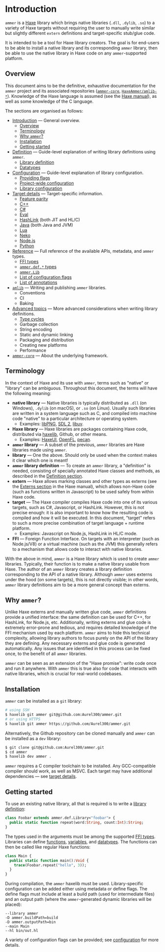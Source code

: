 <!--menu:Introduction-->
<!--label:index-->
# Introduction

<!--include:diagram-ammer-->

`ammer` is a [Haxe](https://haxe.org/) library which brings native libraries (`.dll`, `.dylib`, `.so`) to a variety of Haxe targets without requiring the user to manually write similar but slightly different `extern` definitions and target-specific stub/glue code.

It is intended to be a tool for Haxe library creators. The goal is for end-users to be able to install a native library and its corresponding `ammer` library, then be able to use the native library in Haxe code on any `ammer`-supported platform.

<!--label:intro-overview-->
## Overview

This document aims to be the definitive, exhaustive documentation for the `ammer` project and its associated repositories ([`ammer-core`](https://github.com/Aurel300/ammer-core), [`HaxeAmmer/amlib-*`](https://github.com/haxeammer)). Knowledge of the Haxe language is assumed (see the [Haxe manual](https://haxe.org/manual/)), as well as some knowledge of the C language.

The sections are organised as follows:

- [Introduction](index) — General overview.
  - [Overview](intro-overview)
  - [Terminology](intro-terminology)
  - [Why `ammer`?](intro-use)
  - [Installation](intro-installation)
  - [Getting started](intro-start)
- [Definition](definition) — Guide-level explanation of writing library definitions using `ammer`.
  - [Library definition](definition-library)
  - [Datatypes](definition-type)
- [Configuration](configuration) — Guide-level explanation of library configuration.
  - [Providing flags](configuration-providing)
  - [Project-wide configuration](configuration-project)
  - [Library configuration](configuration-library)
- [Target details](target) — Target-specific information.
  - [Feature parity](target-feature-parity)
  - [C++](target-hxcpp)
  - [C#](target-cs)
  - [Eval](target-eval)
  - [HashLink](target-hashlink) (both JIT and HL/C)
  - [Java](target-java) (both Java and JVM)
  - [Lua](target-lua)
  - [Neko](target-neko)
  - [Node.js](target-nodejs)
  - [Python](target-python)
- [Reference](ref) — Full reference of the available APIs, metadata, and `ammer` types.
  - [FFI types](ref-ffi)
  - [`ammer.def.*` types](ref-def)
  - [`ammer.Lib`](ref-lib)
  - [List of configuration flags](ref-flags)
  - [List of annotations](ref-annot)
- [`amlib`](amlib) — Writing and publishing `ammer` libraries.
  - Conventions
  - CI
  - Baking
- [Advanced topics](advanced) — More advanced considerations when writing library definitions.
  - [Type cycles](advanced-cycles)
  - Garbage collection
  - String encoding
  - Static and dynamic linking
  - Packaging and distribution
  - Creating new platforms
  - Performance
- [`ammer-core`](core) — About the underlying framework.

<!--label:intro-terminology-->
## Terminology

In the context of Haxe and its use with `ammer`, terms such as "native" or "library" can be ambiguous. Throughout this document, the terms will have the following meaning:

- **native library** — Native libraries is typically distributed as `.dll` (on Windows), `.dylib` (on macOS), or `.so` (on Linux). Usually such libraries are written in a system language such as C, and compiled into machine code "native" to a particular architecture or operating system.
  - Examples: [libPNG](http://www.libpng.org/pub/png/libpng.html), [SDL 2](https://libsdl.org/), [libuv](https://libuv.org/).
- **Haxe library** — Haxe libraries are packages containing Haxe code, distributed via [haxelib](https://lib.haxe.org/), Github, or other means.
  - Examples: [HaxeUI](http://haxeui.org/), [OpenFL](https://www.openfl.org/), [pecan](https://github.com/Aurel300/pecan).
- **`ammer` library** — A subset of the previous, `ammer` libraries are Haxe libraries made using `ammer`.
- **library** — One the above. Should only be used when the context makes it clear which one is meant!
- **`ammer` library definition** — To create an `ammer` library, a "definition" is needed, consisting of specially annotated Haxe classes and methods, as described in the [Definition section](definition).
- **extern** — Haxe allows marking classes and other types as externs (see the [Externs section](https://haxe.org/manual/lf-externs.html) in the Haxe manual), which allows non-Haxe code (such as functions written in Javascript) to be used safely from within Haxe code.
- **target** — The Haxe compiler compiles Haxe code into one of its various targets, such as C#, Javascript, or HashLink. However, this is not precise enough: it is also important to know how the resulting code is compiled and how it will be executed. In this document, "target" refers to such a more precise combination of target language + runtime platform.
  - Examples: Javascript on Node.js, HashLink in HL/C mode.
- **FFI** — Foreign Function Interface. On targets with an interpreter (such as Node.js/V8) or a virtual machine (such as the JVM) this generally refers to a mechanism that allows code to interact with native libraries.

With the above in mind, `ammer` is a Haxe library which is used to create `ammer` libraries. Typically, their function is to make a native library usable from Haxe. The author of an `ammer` library creates a library definition corresponding to the API of a native library. Although `ammer` uses externs under the hood (on some targets), this is not directly visible; in other words, `ammer` library definitions aim to be a more general concept than externs.

<!--menu:Why <code>ammer</code>?-->
<!--titleplain:Why ammer?-->
<!--label:intro-use-->
## Why `ammer`?

<!--include:diagram-ammer-->

Unlike Haxe externs and manually written glue code, `ammer` definitions provide a unified interface: the same definition can be used for C++, for HashLink, for Node.js, etc. Additionally, writing externs and glue code is extremely error-prone and tedious, and requires detailed knowledge of the FFI mechanism used by each platform. `ammer` aims to hide this technical complexity, allowing library authors to focus purely on the API of the library they are defining. Any necessary externs and glue code is generated automatically. Any issues that are identified in this process can be fixed once, to the benefit of all `ammer` libraries.

`ammer` can be seen as an extension of the "Haxe promise": write code once and run it anywhere. With `ammer` this is true also for code that interacts with native libraries, which is crucial for real-world codebases.

<!--label:intro-installation-->
## Installation

`ammer` can be installed as a `git` library:

```bash
# using SSH
$ haxelib git ammer git@github.com:Aurel300/ammer.git
# or using HTTPS
$ haxelib git ammer https://github.com/Aurel300/ammer.git
```

Alternatively, the Github repository can be cloned manually and `ammer` can be installed as a `dev` library:

```bash
$ git clone git@github.com:Aurel300/ammer.git
$ cd ammer
$ haxelib dev ammer .
```

`ammer` requires a C compiler toolchain to be installed. Any GCC-compatible compiler should work, as well as MSVC. Each target may have additional dependencies — see [target details](target).

<!--label:intro-start-->
## Getting started

To use an existing native library, all that is required is to write a [library definition](definition-library):

```haxe
class Foobar extends ammer.def.Library<"foobar"> {
  public static function repeat(word:String, count:Int):String;
}
```

The types used in the arguments must be among the supported [FFI types](ref-ffi). Libraries can define [functions](definition-library-functions), [variables](definition-library-variables), and [datatypes](definition-type). The functions can then be called like regular Haxe functions:

```haxe
class Main {
  public static function main():Void {
    trace(Foobar.repeat("hello", 3));
  }
}
```

During compilation, the `ammer` haxelib must be used. Library-specific configuration can be added either using metadata or define flags. The define flags must include at least a build path (used for intermediate files) and an output path (where the `ammer`-generated dynamic libraries will be placed):

```hxml
--library ammer
-D ammer.buildPath=build
-D ammer.outputPath=bin
--main Main
--hl bin/out.hl
```

A variety of configuration flags can be provided; see [configuration](configuration) for more details.
